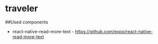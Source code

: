 # traveler

##Used components
 - react-native-read-more-text - https://github.com/expo/react-native-read-more-text
